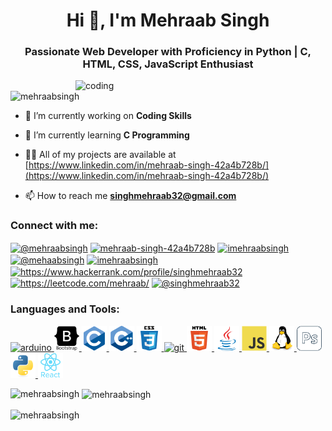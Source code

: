 <h1 align="center">Hi 👋, I'm Mehraab Singh</h1>
<h3 align="center">Passionate Web Developer with Proficiency in Python | C, HTML, CSS, JavaScript Enthusiast</h3>

<img align="right" alt="coding" width="400" src="https://miro.medium.com/max/1360/0*7Q3yvSIv_t0ioJ-Z.gif">

<p align="left"> <img src="https://komarev.com/ghpvc/?username=mehraabsingh&label=Profile%20views&color=0e75b6&style=flat" alt="mehraabsingh" /> </p>

- 🔭 I’m currently working on **Coding Skills**

- 🌱 I’m currently learning **C Programming**

- 👨‍💻 All of my projects are available at [https://www.linkedin.com/in/mehraab-singh-42a4b728b/](https://www.linkedin.com/in/mehraab-singh-42a4b728b/)

- 📫 How to reach me **singhmehraab32@gmail.com**

<h3 align="left">Connect with me:</h3>
<p align="left">
<a href="https://dev.to/@mehraabsingh" target="blank"><img align="center" src="https://raw.githubusercontent.com/rahuldkjain/github-profile-readme-generator/master/src/images/icons/Social/devto.svg" alt="@mehraabsingh" height="30" width="40" /></a>
<a href="https://linkedin.com/in/mehraab-singh-42a4b728b" target="blank"><img align="center" src="https://raw.githubusercontent.com/rahuldkjain/github-profile-readme-generator/master/src/images/icons/Social/linked-in-alt.svg" alt="mehraab-singh-42a4b728b" height="30" width="40" /></a>
<a href="https://instagram.com/imehraabsingh" target="blank"><img align="center" src="https://raw.githubusercontent.com/rahuldkjain/github-profile-readme-generator/master/src/images/icons/Social/instagram.svg" alt="imehraabsingh" height="30" width="40" /></a>
<a href="https://hashnode.com/@mehaabsingh" target="blank"><img align="center" src="https://raw.githubusercontent.com/rahuldkjain/github-profile-readme-generator/master/src/images/icons/Social/hashnode.svg" alt="@mehaabsingh" height="30" width="40" /></a>
<a href="https://www.codechef.com/users/imehraabsingh" target="blank"><img align="center" src="https://cdn.jsdelivr.net/npm/simple-icons@3.1.0/icons/codechef.svg" alt="imehraabsingh" height="30" width="40" /></a>
<a href="https://www.hackerrank.com/https://www.hackerrank.com/profile/singhmehraab32" target="blank"><img align="center" src="https://raw.githubusercontent.com/rahuldkjain/github-profile-readme-generator/master/src/images/icons/Social/hackerrank.svg" alt="https://www.hackerrank.com/profile/singhmehraab32" height="30" width="40" /></a>
<a href="https://www.leetcode.com/https://leetcode.com/mehraab/" target="blank"><img align="center" src="https://raw.githubusercontent.com/rahuldkjain/github-profile-readme-generator/master/src/images/icons/Social/leet-code.svg" alt="https://leetcode.com/mehraab/" height="30" width="40" /></a>
<a href="https://www.hackerearth.com/@singhmehraab32" target="blank"><img align="center" src="https://raw.githubusercontent.com/rahuldkjain/github-profile-readme-generator/master/src/images/icons/Social/hackerearth.svg" alt="@singhmehraab32" height="30" width="40" /></a>
</p>

<h3 align="left">Languages and Tools:</h3>
<p align="left"> <a href="https://www.arduino.cc/" target="_blank" rel="noreferrer"> <img src="https://cdn.worldvectorlogo.com/logos/arduino-1.svg" alt="arduino" width="40" height="40"/> </a> <a href="https://getbootstrap.com" target="_blank" rel="noreferrer"> <img src="https://raw.githubusercontent.com/devicons/devicon/master/icons/bootstrap/bootstrap-plain-wordmark.svg" alt="bootstrap" width="40" height="40"/> </a> <a href="https://www.cprogramming.com/" target="_blank" rel="noreferrer"> <img src="https://raw.githubusercontent.com/devicons/devicon/master/icons/c/c-original.svg" alt="c" width="40" height="40"/> </a> <a href="https://www.w3schools.com/cpp/" target="_blank" rel="noreferrer"> <img src="https://raw.githubusercontent.com/devicons/devicon/master/icons/cplusplus/cplusplus-original.svg" alt="cplusplus" width="40" height="40"/> </a> <a href="https://www.w3schools.com/css/" target="_blank" rel="noreferrer"> <img src="https://raw.githubusercontent.com/devicons/devicon/master/icons/css3/css3-original-wordmark.svg" alt="css3" width="40" height="40"/> </a> <a href="https://git-scm.com/" target="_blank" rel="noreferrer"> <img src="https://www.vectorlogo.zone/logos/git-scm/git-scm-icon.svg" alt="git" width="40" height="40"/> </a> <a href="https://www.w3.org/html/" target="_blank" rel="noreferrer"> <img src="https://raw.githubusercontent.com/devicons/devicon/master/icons/html5/html5-original-wordmark.svg" alt="html5" width="40" height="40"/> </a> <a href="https://www.java.com" target="_blank" rel="noreferrer"> <img src="https://raw.githubusercontent.com/devicons/devicon/master/icons/java/java-original.svg" alt="java" width="40" height="40"/> </a> <a href="https://developer.mozilla.org/en-US/docs/Web/JavaScript" target="_blank" rel="noreferrer"> <img src="https://raw.githubusercontent.com/devicons/devicon/master/icons/javascript/javascript-original.svg" alt="javascript" width="40" height="40"/> </a> <a href="https://www.linux.org/" target="_blank" rel="noreferrer"> <img src="https://raw.githubusercontent.com/devicons/devicon/master/icons/linux/linux-original.svg" alt="linux" width="40" height="40"/> </a> <a href="https://www.photoshop.com/en" target="_blank" rel="noreferrer"> <img src="https://raw.githubusercontent.com/devicons/devicon/master/icons/photoshop/photoshop-line.svg" alt="photoshop" width="40" height="40"/> </a> <a href="https://www.python.org" target="_blank" rel="noreferrer"> <img src="https://raw.githubusercontent.com/devicons/devicon/master/icons/python/python-original.svg" alt="python" width="40" height="40"/> </a> <a href="https://reactjs.org/" target="_blank" rel="noreferrer"> <img src="https://raw.githubusercontent.com/devicons/devicon/master/icons/react/react-original-wordmark.svg" alt="react" width="40" height="40"/> </a> </p>

<p><img align="left" src="https://github-readme-stats.vercel.app/api/top-langs?username=mehraabsingh&show_icons=true&locale=en&layout=compact" alt="mehraabsingh" /></p>

<p>&nbsp;<img align="center" src="https://github-readme-stats.vercel.app/api?username=mehraabsingh&show_icons=true&locale=en" alt="mehraabsingh" /></p>

<p><img align="center" src="https://github-readme-streak-stats.herokuapp.com/?user=mehraabsingh&" alt="mehraabsingh" /></p>
